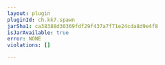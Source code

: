 ```yaml
---
layout: plugin
pluginId: ch.kk7.spawn
jarSha1: ca38388d30369fdf29f437a7f71e24cda8d9e4f8
isJarAvailable: true
error: NONE
violations: []

---
```

